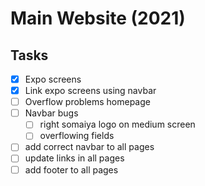 # Main Website (2021)

## Tasks

- [x] Expo screens
- [x] Link expo screens using navbar
- [ ] Overflow problems homepage
- [ ] Navbar bugs
  - [ ] right somaiya logo on medium screen
  - [ ] overflowing fields
- [ ] add correct navbar to all pages
- [ ] update links in all pages
- [ ] add footer to all pages
